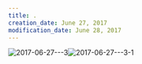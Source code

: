 ```yaml
---
title: .
creation_date: June 27, 2017
modification_date: June 28, 2017
---
```



![2017-06-27---3](images/2017-06-27---3.png)![2017-06-27---3-1](images/2017-06-27---3-1.png)
